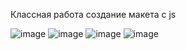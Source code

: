 Классная работа создание макета с js

![image](https://github.com/user-attachments/assets/93111470-32bc-4774-9f1c-f3ea2ff9d3bf)
![image](https://github.com/user-attachments/assets/a7830a91-0113-448d-b8f5-b7d6e33fd67d)
![image](https://github.com/user-attachments/assets/2a98674d-1db6-49f3-991c-80a0800a1cc7)
![image](https://github.com/user-attachments/assets/2eb9a706-7691-4b3f-9a72-cd8b3f764e9d)



